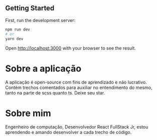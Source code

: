 ## Getting Started

First, run the development server:

```bash
npm run dev
# or
yarn dev
```

Open [http://localhost:3000](http://localhost:3000) with your browser to see the result.


# Sobre a aplicação 
A aplicação é open-source com fins de aprendizado e não lucrativo. Contém trechos comentados para auxiliar no entendimento do mesmo, tanto na parte de scss quanto ts. Deixe seu star.

# Sobre mim
Engenheiro de computação, Desenvolvedor React FullStack Jr, estou aprendendo e amando desenvolver a cada trecho de código.



